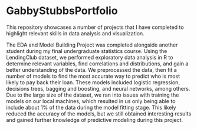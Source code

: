 # GabbyStubbsPortfolio
This repository showcases a number of projects that I have completed to highlight relevant skills in data analysis and visualization.


The EDA and Model Building Project was completed alongside another student during my final undergraduate statistics course. Using the LendingClub dataset, we performed exploratory data analysis in R to determine relevant variables, find correlations and distributions, and gain a better understanding of the data. We preprocessed the data, then fit a number of models to find the most accurate way to predict who is most likely to pay back their loan. These models included logistic regression, decisions trees, bagging and boosting, and neural networks, among others. Due to the large size of the dataset, we ran into issues with training the models on our local machines, which resulted in us only being able to include about 1% of the data during the model fitting stage. This likely reduced the accuracy of the models, but we still obtained interesting results and gained further knowledge of predictive modeling during this project.

